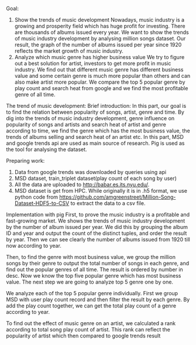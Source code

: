 Goal:
1. Show the trends of music development
Nowadays, music industry is a growing and prosperity field which has huge profit for investing. There are thousands of albums issued every year. We want to show the trends of music industry development by analysing million songs dataset. Our result, the graph of the number of albums issued per year since 1920 reflects the market growth of music industry.
2. Analyze which music genre has higher business value
We try to figure out a best solution for artist, investors to get more profit in music industry.  We find out that different music genre has different business value and some certain genre is much more popular than others and can also make artist more popular. We compare the top 5 popular genre by play count and search heat from google and we find the most profitable genre of all time.

The trend of music development:
Brief introduction: 
In this part, our goal is to find the relation between popularity of songs, artist, genre and time. By dig into the trends of music industry development, genre influence on popularity of songs and artists and search heat of artist and genre according to time, we find the genre which has the most business value, the trends of albums selling and search heat of an artist etc.
In this part, MSD and google trends api are used as main source of research. Pig is used as the tool for analysing the dataset. 

Preparing work:
1. Data from google trends was downloaded by queries using api
2. MSD dataset, train_triplet dataset(play count of each song by user)
3. All the data are uploaded to http://babar.es.its.nyu.edu/. 
4. MSD dataset is get from HPC. While originally it is in .h5 format, we use python code from https://github.com/amgreenstreet/Million-Song-Dataset-HDF5-to-CSV to extract the data to a csv file. 

Implementation with pig
First, to prove the music industry is a profitable and fast-growing market. We shows the trends of music industry development by the number of album issued per year. We did this by grouping the album ID and year and output the count of the distinct tuples, and order the result by year. Then we can see clearly the number of albums issued from 1920 till now according to year.

Then, to find the genre with most business value,  we group the million songs by their genre to output the total number of songs in each genre, and find out the popular genres of all time. The result is ordered by number in desc. Now we know the top five popular genre which has most business value. The next step we are going to analyze top 5 genre one by one.

We analyze each of the top 5 popular genre individually. First we group MSD with user play count record and then filter the result by each genre. By add the play count together, we can get the total play count of a genre according to year.

To find out the effect of music genre on an artist, we calculated a rank according to total song play count  of artist. This rank can reflect the popularity of artist which then compared to google trends result 



